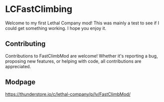 # LCFastClimbing
Welcome to my first Lethal Company mod! This was mainly a test to see if I could get something working. I hope you enjoy it.

## Contributing
Contributions to FastClimbMod are welcome! Whether it's reporting a bug, proposing new features, or helping with code, all contributions are appreciated.

## Modpage
https://thunderstore.io/c/lethal-company/p/lv/FastClimbMod/
